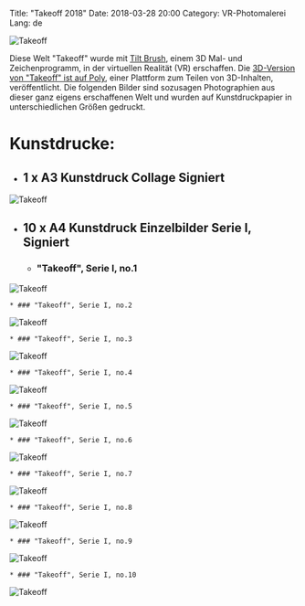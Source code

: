 Title: "Takeoff 2018"
Date: 2018-03-28 20:00
Category: VR-Photomalerei
Lang: de

![Takeoff]({filename}images/vrtakeoff/cr-smeerws-takeoff1.jpg "Takeoff")


Diese Welt "Takeoff" wurde mit [Tilt Brush](https://www.tiltbrush.com/), einem 3D Mal- und Zeichenprogramm, in der virtuellen Realität (VR) erschaffen. Die [3D-Version von "Takeoff" ist auf Poly](https://poly.google.com/view/59etaUGzSNF), einer Plattform zum Teilen von 3D-Inhalten, veröffentlicht. Die folgenden Bilder sind sozusagen Photographien aus dieser ganz eigens erschaffenen Welt und wurden auf Kunstdruckpapier in unterschiedlichen Größen gedruckt.

# Kunstdrucke:

* ## 1 x A3 Kunstdruck Collage Signiert
![Takeoff]({filename}images/vrtakeoff/cr-smeerws-takeoff-a3.jpg "Takeoff")

* ## 10 x A4 Kunstdruck Einzelbilder Serie I, Signiert 

    * ### "Takeoff", Serie I, no.1
![Takeoff]({filename}images/vrtakeoff/cr-smeerws-takeoff-web-1.jpg "Takeoff no.1")

    * ### "Takeoff", Serie I, no.2
![Takeoff]({filename}images/vrtakeoff/cr-smeerws-takeoff-web-2.jpg "Takeoff no.2")

    * ### "Takeoff", Serie I, no.3
![Takeoff]({filename}images/vrtakeoff/cr-smeerws-takeoff-web-3.jpg "Takeoff no.3")

    * ### "Takeoff", Serie I, no.4
![Takeoff]({filename}images/vrtakeoff/cr-smeerws-takeoff-web-4.jpg "Takeoff no.4")

    * ### "Takeoff", Serie I, no.5
![Takeoff]({filename}images/vrtakeoff/cr-smeerws-takeoff-web-5.jpg "Takeoff no.5")

    * ### "Takeoff", Serie I, no.6
![Takeoff]({filename}images/vrtakeoff/cr-smeerws-takeoff-web-6.jpg "Takeoff no.6")

    * ### "Takeoff", Serie I, no.7
![Takeoff]({filename}images/vrtakeoff/cr-smeerws-takeoff-web-7.jpg "Takeoff no.7")

    * ### "Takeoff", Serie I, no.8
![Takeoff]({filename}images/vrtakeoff/cr-smeerws-takeoff-web-8.jpg "Takeoff no.8")

    * ### "Takeoff", Serie I, no.9
![Takeoff]({filename}images/vrtakeoff/cr-smeerws-takeoff-web-9.jpg "Takeoff no.9")

    * ### "Takeoff", Serie I, no.10
![Takeoff]({filename}images/vrtakeoff/cr-smeerws-takeoff-web-10.jpg "Takeoff no.10")

